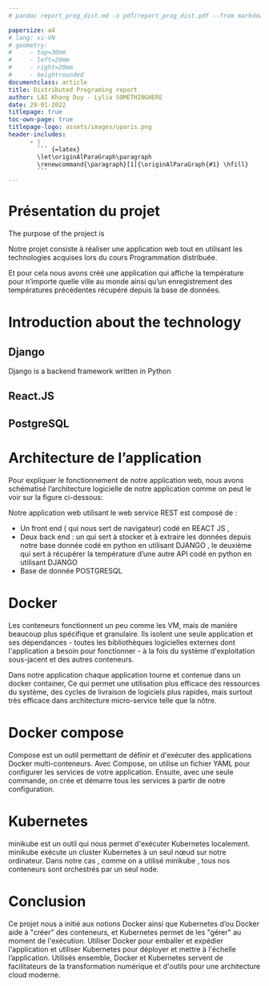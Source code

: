 ```yaml
---
# pandoc report_prog_dist.md -o pdf/report_prog_dist.pdf --from markdown --template eisvogel.tex --listings --pdf-engine=xelatex --toc --number-sections

papersize: a4
# lang: vi-VN
# geometry:
#     - top=30mm
#     - left=20mm
#     - right=20mm
#     - heightrounded
documentclass: article
title: Distributed Programing report
author: LAI Khang Duy - Lylia SOMETHINGHERE
date: 29-01-2022
titlepage: true
toc-own-page: true
titlepage-logo: assets/images/uparis.png
header-includes: 
      - |
        ``` {=latex}
        \let\originAlParaGraph\paragraph
        \renewcommand{\paragraph}[1]{\originAlParaGraph{#1} \hfill}
        ```
...
```


# Présentation du projet
The purpose of the project is

Notre projet consiste à réaliser une application web tout en utilisant les technologies acquises lors du cours Programmation distribuée.

Et pour cela nous avons créé une application qui affiche la température pour n’importe quelle ville au monde ainsi qu’un enregistrement des températures précédentes récupéré depuis la base de données.

# Introduction about the technology

## Django
Django is a backend framework written in Python

## React.JS

## PostgreSQL


# Architecture de l’application
Pour expliquer le fonctionnement de notre application web, nous avons schématisé l’architecture logicielle de notre application comme on peut le voir sur la figure ci-dessous:



Notre application web  utilisant le web service REST est composé de :

- Un front end ( qui nous sert de navigateur) codé en REACT JS ,
- Deux back end : un qui sert à stocker et à extraire les données depuis notre base donnée codé en python en utilisant DJANGO , le deuxième qui sert à récupérer la température d’une autre API codé en python en utilisant DJANGO 
- Base de donnée POSTGRESQL

# Docker
Les conteneurs fonctionnent un peu comme les VM, mais de manière beaucoup plus spécifique et granulaire. Ils isolent une seule application et ses dépendances - toutes les bibliothèques logicielles externes dont l'application a besoin pour fonctionner - à la fois du système d'exploitation sous-jacent et des autres conteneurs.
	
Dans notre application chaque application tourne et contenue dans un docker container,
Ce qui permet une utilisation plus efficace des ressources du système, des cycles de livraison de logiciels plus rapides, mais surtout très efficace dans architecture micro-service telle que la nôtre.

# Docker compose
Compose est un outil permettant de définir et d'exécuter des applications Docker multi-conteneurs. Avec Compose, on utilise un fichier YAML pour configurer les services de votre application. Ensuite, avec une seule commande, on crée et démarre tous les services à partir de notre configuration. 

# Kubernetes
minikube est un outil qui nous permet d'exécuter Kubernetes localement. minikube exécute un cluster Kubernetes à un seul nœud sur notre ordinateur.
Dans notre cas , comme on a utilisé minikube , tous nos conteneurs sont orchestrés par un  seul node.


# Conclusion
Ce projet nous a initié aux notions Docker ainsi que Kubernetes d’ou Docker aide à "créer" des conteneurs, et Kubernetes permet de les "gérer" au moment de l'exécution. Utiliser Docker pour emballer et expédier l'application et utiliser Kubernetes pour déployer et mettre à l'échelle l’application.
Utilisés ensemble, Docker et Kubernetes servent de facilitateurs de la transformation numérique et d'outils pour une architecture cloud moderne.
